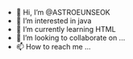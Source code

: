 - 👋 Hi, I’m @ASTROEUNSEOK
- 👀 I’m interested in java
- 🌱 I’m currently learning HTML
- 💞️ I’m looking to collaborate on ...
- 📫 How to reach me ...

<!---
ASTROEUNSEOK/ASTROEUNSEOK is a ✨ special ✨ repository because its `README.md` (this file) appears on your GitHub profile.
You can click the Preview link to take a look at your changes.
--->
